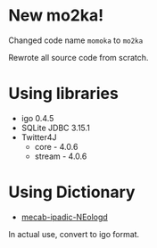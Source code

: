 # New mo2ka!
Changed code name `momoka` to `mo2ka`

Rewrote all source code from scratch.

# Using libraries
* igo 0.4.5
* SQLite JDBC 3.15.1
* Twitter4J
    * core - 4.0.6
    * stream - 4.0.6

# Using Dictionary
* [mecab-ipadic-NEologd](https://github.com/neologd/mecab-ipadic-neologd)

In actual use, convert to igo format.
